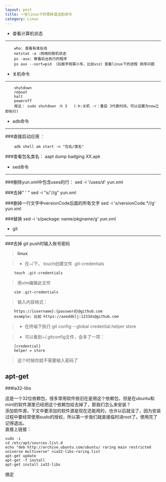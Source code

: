 ```yaml
---
layout: post
title: 一些linux下的零碎语法和命令
category: Linux
---
```




- 查看计算机状态
------

		who: 查看有谁在线
		netstat -a :网络的联机状态
		ps -aux: 察看后台执行的程序
		ps aux --sort=pid （后面字母需小写，比如vsz）查看linux下的进程 排序问题


- 关机命令
--------

		shutdown
		reboot
		halt
		poweroff
		用法： sudo shutdown -h 3   (-h:关机 -r：重启 3代表时间，可以设置为now立即执行)

- adb命令
-------

###直接启动应用 ：

		adb shell am start -n "包名/类名"

###查看包名类名：
		aapt dump badging XX.apk

- sed命令
-------

###删除yun.xml中包含uses的行：
		sed -i '/uses/d' yun.xml

###去掉" ' "
		sed -i "s/'//g" yun.xml

###删掉一行文字中versionCode后面的所有文字
		sed -i 's/versionCode.*//g'  yun.xml

###替换
		sed -i 's/package: name/pkgname/g'  yun.xml

- git
------

###去掉 git push时输入账号密码
> __linux__

> + 在~/下， touch创建文件 .git-credentials

		touch .git-credentials

> 用vim编辑此文件
 
		vim .git-credentials

> 输入内容格式：

		https://{username}:{password}@github.com
		example: 比如 https://aoeddklj:1233ds@github.com

> + 在终端下执行  git config --global credential.helper store
 
> + 可以看到~/.gitconfig文件，会多了一项：

		[credential]
    	helper = store

> 这个时候你就不需要输入密码了

apt-get
----

###ia32-libs

这是一个32位依赖包，很多常用软件依旧在是用这个依赖包，但是在ubuntu和mint的软件源里已经把这个依赖包给去掉了，那我们怎么来安装？<br/>添加软件源，下文中要添加的软件源是现在还能用的，也许以后就没了，因为安装过程中要经常使用sudo的授权，所以第一步我们就直接临时进root了。使用完了记得退出。<br/>直接上链接：

	sudo -i
	cd /etc/apt/sources.list.d
	echo "deb http://archive.ubuntu.com/ubuntu/ raring main restricted universe multiverse" >ia32-libs-raring.list
	apt-get update
	apt-get -f install
	apt-get install ia32-libs

搞定